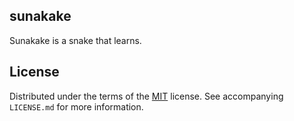 ## sunakake

Sunakake is a snake that learns.

## License

Distributed under the terms of the [MIT](https://choosealicense.com/licenses/mit/) license. See  accompanying `LICENSE.md` for more information.
